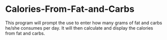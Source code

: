 # Calories-From-Fat-and-Carbs
This program will prompt the use to enter how many grams of fat and carbs he/she consumes per day. It will then calculate and display the calories from fat and carbs.
